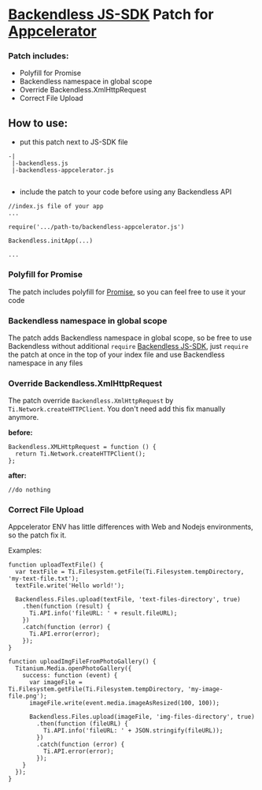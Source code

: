 # [Backendless JS-SDK](https://github.com/Backendless/JS-SDK) Patch for [Appcelerator](http://www.appcelerator.com/)

### Patch includes:

- Polyfill for Promise
- Backendless namespace in global scope
- Override Backendless.XmlHttpRequest
- Correct File Upload


## How to use:

- put this patch next to JS-SDK file
````
-|
 |-backendless.js
 |-backendless-appcelerator.js
 
````

- include the patch to your code before using any Backendless API
````
//index.js file of your app
...

require('.../path-to/backendless-appcelerator.js')

Backendless.initApp(...)

...
````

### Polyfill for Promise
The patch includes polyfill for [Promise](https://developer.mozilla.org/en-US/docs/Web/JavaScript/Reference/Global_Objects/Promise), so you can feel free to use it your code

### Backendless namespace in global scope
The patch adds Backendless namespace in global scope, so be free to use Backendless without additional `require` [Backendless JS-SDK](https://github.com/Backendless/JS-SDK), just `require` the patch at once in the top of your index file and use Backendless namespace in any files

### Override Backendless.XmlHttpRequest
The patch override `Backendless.XmlHttpRequest` by `Ti.Network.createHTTPClient`.
You don't need add this fix manually anymore.

__before:__

```
Backendless.XMLHttpRequest = function () {
  return Ti.Network.createHTTPClient();
};
```

__after:__

```
//do nothing
```

### Correct File Upload
Appcelerator ENV has little differences with Web and Nodejs environments, so the patch fix it.

Examples:
```
function uploadTextFile() {
  var textFile = Ti.Filesystem.getFile(Ti.Filesystem.tempDirectory, 'my-text-file.txt');
  textFile.write('Hello world!');

  Backendless.Files.upload(textFile, 'text-files-directory', true)
    .then(function (result) {
      Ti.API.info('fileURL: ' + result.fileURL);
    })
    .catch(function (error) {
      Ti.API.error(error);
    });
}
```

```
function uploadImgFileFromPhotoGallery() {
  Titanium.Media.openPhotoGallery({
    success: function (event) {
      var imageFile = Ti.Filesystem.getFile(Ti.Filesystem.tempDirectory, 'my-image-file.png');
      imageFile.write(event.media.imageAsResized(100, 100));

      Backendless.Files.upload(imageFile, 'img-files-directory', true)
        .then(function (fileURL) {
          Ti.API.info('fileURL: ' + JSON.stringify(fileURL));
        })
        .catch(function (error) {
          Ti.API.error(error);
        });
    }
  });
}

```
